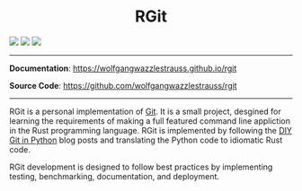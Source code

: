 <h1 style="font-weight: bold; text-align: center;">RGit</h1>

![](https://github.com/wolfgangwazzlestrauss/rgit/workflows/build/badge.svg)
![](https://img.shields.io/github/repo-size/wolfgangwazzlestrauss/rgit)
![](https://img.shields.io/github/license/wolfgangwazzlestrauss/rgit)

---

**Documentation**: https://wolfgangwazzlestrauss.github.io/rgit

**Source Code**: https://github.com/wolfgangwazzlestrauss/rgit

---

RGit is a personal implementation of [Git](https://git-scm.com/). It is a small
project, desgined for learning the requirements of making a full featured
command line appliction in the Rust programming language. RGit is implemented by
following the [DIY Git in Python](https://www.leshenko.net/p/ugit/) blog posts
and translating the Python code to idiomatic Rust code.

RGit development is designed to follow best practices by implementing testing,
benchmarking, documentation, and deployment.
